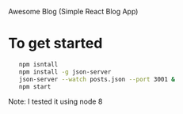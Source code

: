 Awesome Blog (Simple React Blog App)

# To get started
```bash
   npm isntall
   npm install -g json-server
   json-server --watch posts.json --port 3001 &
   npm start
```

Note: I tested it using node 8
